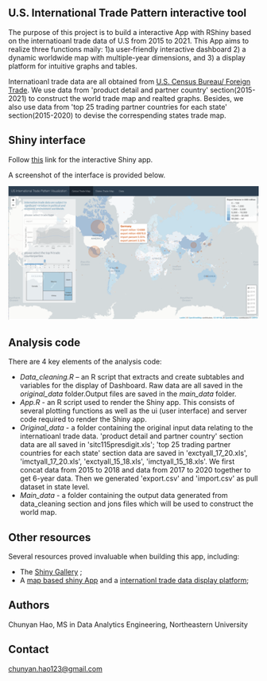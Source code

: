 ## U.S. International Trade Pattern interactive tool

The purpose of this project is to build a interactive App with RShiny based on the internatioanl trade data of U.S from 2015 to 2021.
This App aims to realize three functions maily:  1)a user‐friendly interactive dashboard 2) a dynamic worldwide map with multiple-year dimensions, and 3) a display platform for intuitive graphs and tables.

Internatioanl trade data are all obtained from [U.S. Census Bureau/ Foreign Trade](https://www.census.gov/foreign-trade/data/index.html). We use data from 'product detail and partner country' section(2015-2021) to construct the world trade map and realted graphs. Besides, we also use data from 'top 25 trading partner countries for each state' section(2015-2020) to devise the correspending states trade map.   

## Shiny interface

Follow [this](https://vac-lshtm.shinyapps.io/ncov_tracker/) link for the interactive Shiny app. 

A screenshot of the interface is provided below.

<img src="./global_trade_map.png" alt="Shiny app interface" style="width: 600px;"/>

## Analysis code

There are 4 key elements of the analysis code:
- *Data_cleaning.R* – an R script that extracts and create subtables and variables for the display of Dashboard. Raw data are all saved in the *original_data* folder.Output files are saved in the *main_data* folder.
- *App.R* - an R script used to render the Shiny app. This consists of several plotting functions as well as the ui (user interface) and server code required to render the Shiny app. 
- *Original_data* - a folder containing the original input data relating to the internatioanl trade data. 'product detail and partner country' section data are all saved in 'sitc115presdigit.xls'; 'top 25 trading partner countries for each state' section data are saved in 'exctyall_17_20.xls', 'imctyall_17_20.xls', 'exctyall_15_18.xls', 'imctyall_15_18.xls'. We first concat data from 2015 to 2018 and data from 2017 to 2020 together to get 6-year data. Then we generated 'export.csv' and 'import.csv' as pull dataset in state level.
- *Main_data* - a folder containing the  output data generated from data_cleaning section and jons files which will be used to construct the world map.

## Other resources

Several resources proved invaluable when building this app, including:
- The [Shiny Gallery](https://shiny.rstudio.com/gallery/) ;
- A [map based shiny App](https://shiny.rstudio.com/gallery/covid19-tracker.html) and a [internationl trade data display platform](https://shiny.rstudio.com/gallery/nz-trade-dash.html);

## Authors
Chunyan Hao, MS in Data Analytics Engineering, Northeastern University
## Contact
chunyan.hao123@gmail.com
